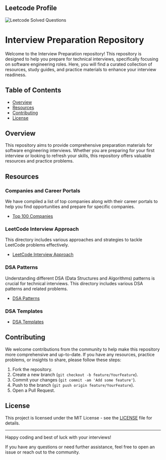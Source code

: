## Leetcode Profile
![Leetcode Solved Questions](https://leetcode-profile.vercel.app/?username=cs_iitian)

# Interview Preparation Repository

Welcome to the Interview Preparation repository! This repository is designed to help you prepare for technical interviews, specifically focusing on software engineering roles. Here, you will find a curated collection of resources, study guides, and practice materials to enhance your interview readiness.

## Table of Contents

- [Overview](#overview)
- [Resources](#resources)
- [Contributing](#contributing)
- [License](#license)

## Overview

This repository aims to provide comprehensive preparation materials for software engineering interviews. Whether you are preparing for your first interview or looking to refresh your skills, this repository offers valuable resources and practice problems.

## Resources

### Companies and Career Portals

We have compiled a list of top companies along with their career portals to help you find opportunities and prepare for specific companies.

- [Top 100 Companies](List-of-Companies)

### LeetCode Interview Approach

This directory includes various approaches and strategies to tackle LeetCode problems effectively.

- [LeetCode Interview Approach](Interview-Approach-Solution)

### DSA Patterns

Understanding different DSA (Data Structures and Algorithms) patterns is crucial for technical interviews. This directory includes various DSA patterns and related problems.

- [DSA Patterns](DSA/DSA-Patterns)

### DSA Templates

- [DSA Templates](DSA/DSA-Templates)

## Contributing

We welcome contributions from the community to help make this repository more comprehensive and up-to-date. If you have any resources, practice problems, or insights to share, please follow these steps:

1. Fork the repository.
2. Create a new branch (`git checkout -b feature/YourFeature`).
3. Commit your changes (`git commit -am 'Add some feature'`).
4. Push to the branch (`git push origin feature/YourFeature`).
5. Open a Pull Request.

## License

This project is licensed under the MIT License - see the [LICENSE](LICENSE) file for details.

---

Happy coding and best of luck with your interviews!

If you have any questions or need further assistance, feel free to open an issue or reach out to the community.
